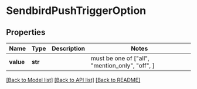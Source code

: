 # SendbirdPushTriggerOption


## Properties
Name | Type | Description | Notes
------------ | ------------- | ------------- | -------------
**value** | **str** |  |  must be one of ["all", "mention_only", "off", ]

[[Back to Model list]](../README.md#documentation-for-models) [[Back to API list]](../README.md#documentation-for-api-endpoints) [[Back to README]](../README.md)


